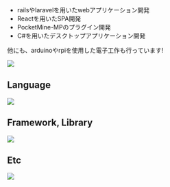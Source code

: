 - railsやlaravelを用いたwebアプリケーション開発 
- Reactを用いたSPA開発
- PocketMine-MPのプラグイン開発 
- C#を用いたデスクトップアプリケーション開発

他にも、arduinoやrpiを使用した電子工作も行っています!

![](https://github-readme-stats.vercel.app/api/top-langs?username=OneWalkDev&show_icons=true&locale=en&layout=compact)

## Language
![](https://skillicons.dev/icons?i=html,css,sass,js,typescript,php,ruby,java,cs)

## Framework, Library
![](https://skillicons.dev/icons?i=mui,tailwind,bootstrap,react,jquery,laravel,rails,dotnet,arduino,raspberrypi)

## Etc
![](https://skillicons.dev/icons?i=docker,visualstudio,vscode,phpstorm,vite,npm,yarn)
